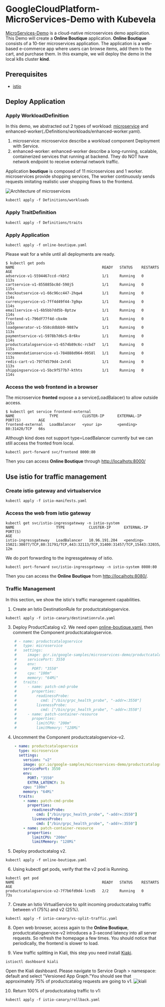 # GoogleCloudPlatform-MicroServices-Demo with Kubevela

[MicroServices-Demo](https://github.com/GoogleCloudPlatform/microservices-demo) is a cloud-native microservices demo application.
This Demo will create a **Online Boutique** application. **Online Boutique** consists of a 10-tier microservices application. 
The application is a web-based e-commerce app where users can browse items, add them to the cart, and purchase them. 
In this example, we will deploy the demo in the local k8s cluster **kind**. 

## Prerequisites
* [istio](https://istio.io/)


## Deploy Application

### Apply WorkloadDefinition
In this demo, we abstracted out 2 types of workload: [microservice](./Definitions/workloads/micrioservice.yaml) and enhanced-worker(./Definitions/workloads/enhanced-worker.yaml).

1. microservice: microservice describe a workload component Deployment with Service.
2. enhanced-worker: enhanced-worker describe a long-running, scalable, containerized services that running at backend. They do NOT have network endpoint to receive external network traffic.

Application **boutique** is composed of 11 microservices and 1 worker. microservices provide shopping services, The worker continuously sends requests imitating realistic user shopping flows to the frontend.

![Architecture of microservices](./architecture-diagram.png)

```
kubectl apply -f Definitions/workloads
```

### Apply TraitDefinition

```shell
kubectl apply -f Definitions/traits
```

### Apply Application 

```shell
kubectl apply -f online-boutique.yaml
```

Please wait for a while until all deployments are ready.

```shell
$ kubectl get pods
NAME                                        READY   STATUS    RESTARTS   AGE
adservice-v1-5594467ccd-rkbt2               1/1     Running   0          113s
cartservice-v1-855885bc8d-598j5             1/1     Running   0          115s
checkoutservice-v1-66c96cc447-2hqw4         1/1     Running   0          114s
currencyservice-v1-7ff4d49f44-7g9qx         1/1     Running   0          114s
emailservice-v1-6b5bb7dd5b-8ptzw            1/1     Running   0          114s
frontend-v1-796df77f4d-cbx4m                1/1     Running   0          115s
loadgenerator-v1-558cddbbb9-9887w           1/1     Running   0          113s
paymentservice-v1-5978b7d6c5-8r6kv          1/1     Running   0          114s
productcatalogservice-v1-6574b89c6c-rcbd7   1/1     Running   0          115s
recommendationservice-v1-784888d964-9958l   1/1     Running   0          113s
redis-cart-v1-797f4579d4-2xt4l              1/1     Running   0          113s
shippingservice-v1-5bc9f577b7-kthts         1/1     Running   0          114s
```

### Access the web frontend in a browser

The microservice **fronted** expose a a service(LoadBalacer) to allow outside access.

```shell
$ kubectl get service frontend-external
NAME                TYPE           CLUSTER-IP      EXTERNAL-IP   PORT(S)        AGE
frontend-external   LoadBalancer   <your ip>       <pending>     80:31420/TCP   66s
```
Although kind does not support type=LoadBalancer currently but we can still access the fronted from local.

```shell
kubectl port-forward svc/frontend 8000:80
```

Then you can access **Online Boutique** through [http://localhots:8000/](http://localhost:8000/)

## Use istio for traffic management

### Create istio gateway and virtualservice

```
kubectl apply -f istio-manifests.yaml
```

### Access the web from istio gateway

```
kubectl get svc/istio-ingressgateway -n istio-system
NAME                   TYPE           CLUSTER-IP      EXTERNAL-IP   PORT(S)                                                                      AGE
istio-ingressgateway   LoadBalancer   10.96.191.204   <pending>     15021:30077/TCP,80:31791/TCP,443:32113/TCP,31400:31457/TCP,15443:32035/TCP   12m
```

We do port forwarding to the ingressgateway of istio.

```
kubectl port-forward svc/istio-ingressgateway -n istio-system 8080:80
```
Then you can access the **Online Boutique** from [http://localhots:8080/](http://localhots:8080/).

### Traffic Management
In this section, we show the istio's traffic management capabilities. 

1. Create an Istio DestinationRule for productcatalogservice.
```
kubectl apply -f istio-canary/destinationrule.yaml
```

3. Deploy ProductCatalog v2. We need open [online-boutique.yaml](./online-boutique.yaml), then comment the Component productcatalogservice.

``` YAML
    # - name: productcatalogservice
    #   type: microservice
    #   settings:
    #     image: gcr.io/google-samples/microservices-demo/productcatalogservice:v0.1.3
    #     servicePort: 3550
    #     env:
    #       PORT: "3550"
    #     cpu: "100m"
    #     memory: "64Mi"
    #   traits:
    #     - name: patch-cmd-probe
    #       properties:
    #         readinessProbe:
    #           cmd: ["/bin/grpc_health_probe", "-addr=:3550"]
    #         livenessProbe:
    #           cmd: ["/bin/grpc_health_probe", "-addr=:3550"]
    #     - name: patch-container-resource
    #       properties:
    #         limitCPU: "200m"
    #         limitMemory: "128Mi"
```

4. Uncomment the Component productcatalogservice-v2.

``` YAML
    - name: productcatalogservice
      type: microservice
      settings:
        version: "v2"
        image: gcr.io/google-samples/microservices-demo/productcatalogservice:v0.1.3
        servicePort: 3550
        env:
          PORT: "3550"
          EXTRA_LATENCY: 3s
        cpu: "100m"
        memory: "64Mi"
      traits:
        - name: patch-cmd-probe
          properties:
            readinessProbe:
              cmd: ["/bin/grpc_health_probe", "-addr=:3550"]
            livenessProbe:
              cmd: ["/bin/grpc_health_probe", "-addr=:3550"]
        - name: patch-container-resource
          properties:
            limitCPU: "200m"
            limitMemory: "128Mi"
```

5. Deploy productcatalog v2.

```
kubectl apply -f online-boutique.yaml
```

6. Using kubectl get pods, verify that the v2 pod is Running.
```
kubectl get pod
NAME                                        READY   STATUS    RESTARTS   AGE
productcatalogservice-v2-7f7b6fd9d4-lcnd5   2/2     Running   0          73s
```

7. Create an Istio VirtualService to split incoming productcatalog traffic between v1 (75%) and v2 (25%).

```
kubectl apply -f istio-canary/vs-split-traffic.yaml
```

8. Open web browser, access again to the **Online Boutique**, productcatalogservice-v2 introduces a 3-second latency into all server requests. So refresh the homepage a few times. You should notice that periodically, the frontend is slower to load.

9. View traffic splitting in Kiali, this step you need install [Kiaki](https://istio.io/latest/docs/setup/getting-started/#dashboard).

```
istioctl dashboard kiali
```
Open the Kiali dashboard. Please navigate to Service Graph > namespace: default and select "Versioned App Graph."You should see that approximately 75% of productcatalog requests are going to v1.
![kiali](./kiali.png)

10. Return 100% of productcatalog traffic to v1:
```
kubectl apply -f istio-canary/rollback.yaml
```

